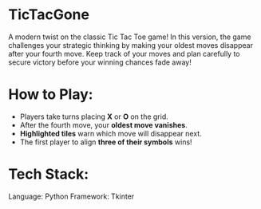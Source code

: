# TicTacGone

A modern twist on the classic Tic Tac Toe game! In this version, the game challenges your strategic thinking by making your oldest moves disappear after your fourth move. Keep track of your moves and plan carefully to secure victory before your winning chances fade away!

# How to Play:
- Players take turns placing **X** or **O** on the grid.
- After the fourth move, your **oldest move vanishes**.
- **Highlighted tiles** warn which move will disappear next.
- The first player to align **three of their symbols** wins!

# Tech Stack:
Language: Python
Framework: Tkinter
